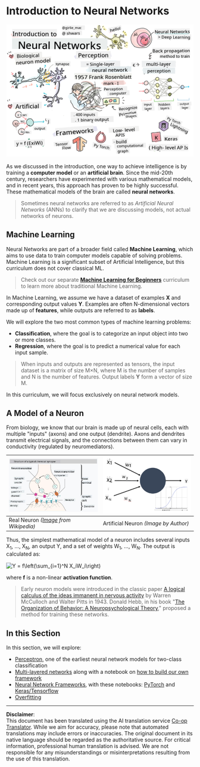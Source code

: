 <!--
CO_OP_TRANSLATOR_METADATA:
{
  "original_hash": "1c6b8c7c1778a35fc1139b7f2aecb7b3",
  "translation_date": "2025-08-31T17:48:41+00:00",
  "source_file": "lessons/3-NeuralNetworks/README.md",
  "language_code": "en"
}
-->
# Introduction to Neural Networks

![Summary of Intro Neural Networks content in a doodle](../../../../translated_images/ai-neuralnetworks.1c687ae40bc86e834f497844866a26d3e0886650a67a4bbe29442e2f157d3b18.en.png)

As we discussed in the introduction, one way to achieve intelligence is by training a **computer model** or an **artificial brain**. Since the mid-20th century, researchers have experimented with various mathematical models, and in recent years, this approach has proven to be highly successful. These mathematical models of the brain are called **neural networks**.

> Sometimes neural networks are referred to as *Artificial Neural Networks* (ANNs) to clarify that we are discussing models, not actual networks of neurons.

## Machine Learning

Neural Networks are part of a broader field called **Machine Learning**, which aims to use data to train computer models capable of solving problems. Machine Learning is a significant subset of Artificial Intelligence, but this curriculum does not cover classical ML.

> Check out our separate **[Machine Learning for Beginners](http://github.com/microsoft/ml-for-beginners)** curriculum to learn more about traditional Machine Learning.

In Machine Learning, we assume we have a dataset of examples **X** and corresponding output values **Y**. Examples are often N-dimensional vectors made up of **features**, while outputs are referred to as **labels**.

We will explore the two most common types of machine learning problems:

* **Classification**, where the goal is to categorize an input object into two or more classes.
* **Regression**, where the goal is to predict a numerical value for each input sample.

> When inputs and outputs are represented as tensors, the input dataset is a matrix of size M×N, where M is the number of samples and N is the number of features. Output labels **Y** form a vector of size M.

In this curriculum, we will focus exclusively on neural network models.

## A Model of a Neuron

From biology, we know that our brain is made up of neural cells, each with multiple "inputs" (axons) and one output (dendrite). Axons and dendrites transmit electrical signals, and the connections between them can vary in conductivity (regulated by neuromediators).

![Model of a Neuron](../../../../translated_images/synapse-wikipedia.ed20a9e4726ea1c6a3ce8fec51c0b9bec6181946dca0fe4e829bc12fa3bacf01.en.jpg) | ![Model of a Neuron](../../../../translated_images/artneuron.1a5daa88d20ebe6f5824ddb89fba0bdaaf49f67e8230c1afbec42909df1fc17e.en.png)
----|----
Real Neuron *([Image](https://en.wikipedia.org/wiki/Synapse#/media/File:SynapseSchematic_lines.svg) from Wikipedia)* | Artificial Neuron *(Image by Author)*

Thus, the simplest mathematical model of a neuron includes several inputs X<sub>1</sub>, ..., X<sub>N</sub>, an output Y, and a set of weights W<sub>1</sub>, ..., W<sub>N</sub>. The output is calculated as:

<img src="images/netout.png" alt="Y = f\left(\sum_{i=1}^N X_iW_i\right)" width="131" height="53" align="center"/>

where **f** is a non-linear **activation function**.

> Early neuron models were introduced in the classic paper [A logical calculus of the ideas immanent in nervous activity](https://www.cs.cmu.edu/~./epxing/Class/10715/reading/McCulloch.and.Pitts.pdf) by Warren McCulloch and Walter Pitts in 1943. Donald Hebb, in his book "[The Organization of Behavior: A Neuropsychological Theory](https://books.google.com/books?id=VNetYrB8EBoC)," proposed a method for training these networks.

## In this Section

In this section, we will explore:
* [Perceptron](03-Perceptron/README.md), one of the earliest neural network models for two-class classification
* [Multi-layered networks](04-OwnFramework/README.md) along with a notebook on [how to build our own framework](04-OwnFramework/OwnFramework.ipynb)
* [Neural Network Frameworks](05-Frameworks/README.md), with these notebooks: [PyTorch](05-Frameworks/IntroPyTorch.ipynb) and [Keras/Tensorflow](05-Frameworks/IntroKerasTF.ipynb)
* [Overfitting](../../../../lessons/3-NeuralNetworks/05-Frameworks)

---

**Disclaimer**:  
This document has been translated using the AI translation service [Co-op Translator](https://github.com/Azure/co-op-translator). While we aim for accuracy, please note that automated translations may include errors or inaccuracies. The original document in its native language should be regarded as the authoritative source. For critical information, professional human translation is advised. We are not responsible for any misunderstandings or misinterpretations resulting from the use of this translation.